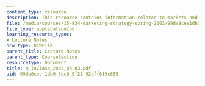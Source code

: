 ```yaml
---
content_type: resource
description: This resource contains information related to markets and resources.
file: /media/courses/15-834-marketing-strategy-spring-2003/99da8cee1db03dc85f2192dff619c655_8_InClass_2003_03_03.pdf
file_type: application/pdf
learning_resource_types:
- Lecture Notes
ocw_type: OCWFile
parent_title: Lecture Notes
parent_type: CourseSection
resourcetype: Document
title: 8_InClass_2003_03_03.pdf
uid: 99da8cee-1db0-3dc8-5f21-92dff619c655
---
```

